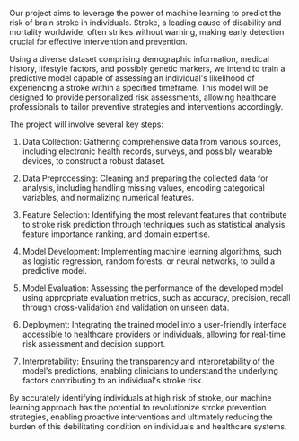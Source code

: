 Our project aims to leverage the power of machine learning to predict the risk of brain stroke in individuals. Stroke, a leading cause of disability and mortality worldwide, often strikes without warning, making early detection crucial for effective intervention and prevention.

Using a diverse dataset comprising demographic information, medical history, lifestyle factors, and possibly genetic markers, we intend to train a predictive model capable of assessing an individual's likelihood of experiencing a stroke within a specified timeframe. This model will be designed to provide personalized risk assessments, allowing healthcare professionals to tailor preventive strategies and interventions accordingly.

The project will involve several key steps:

1. Data Collection: Gathering comprehensive data from various sources, including electronic health records, surveys, and possibly wearable devices, to construct a robust dataset.

2. Data Preprocessing: Cleaning and preparing the collected data for analysis, including handling missing values, encoding categorical variables, and normalizing numerical features.

3. Feature Selection: Identifying the most relevant features that contribute to stroke risk prediction through techniques such as statistical analysis, feature importance ranking, and domain expertise.

4. Model Development: Implementing machine learning algorithms, such as logistic regression, random forests, or neural networks, to build a predictive model.

5. Model Evaluation: Assessing the performance of the developed model using appropriate evaluation metrics, such as accuracy, precision, recall through cross-validation and validation on unseen data.

6. Deployment: Integrating the trained model into a user-friendly interface accessible to healthcare providers or individuals, allowing for real-time risk assessment and decision support.

7. Interpretability: Ensuring the transparency and interpretability of the model's predictions, enabling clinicians to understand the underlying factors contributing to an individual's stroke risk.

By accurately identifying individuals at high risk of stroke, our machine learning approach has the potential to revolutionize stroke prevention strategies, enabling proactive interventions and ultimately reducing the burden of this debilitating condition on individuals and healthcare systems.
